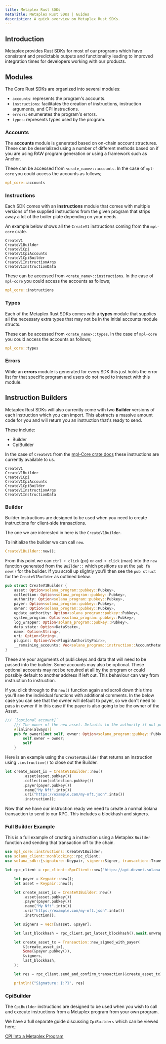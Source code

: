 ```yaml
---
title: Metaplex Rust SDKs
metaTitle: Metaplex Rust SDKs | Guides
description: A quick overview on Metaplex Rust SDKs.
---
```


## Introduction

Metaplex provides Rust SDKs for most of our programs which have consistent and predictable outputs and functionality leading to improved integration times for developers working with our products.

## Modules

The Core Rust SDKs are organized into several modules:

- `accounts`: represents the program's accounts.
- `instructions`: facilitates the creation of instructions, instruction arguments, and CPI instructions.
- `errors`: enumerates the program's errors.
- `types`: represents types used by the program.

### Accounts

The **accounts** module is generated based on on-chain account structures. These can be deserialized using a number of different methods based on if you are using RAW program generation or using a framework such as Anchor.

These can be accessed from `<crate_name>::accounts`. In the case of `mpl-core` you could access the accounts as follows;

```rust
mpl_core::accounts
```

### Instructions

Each SDK comes with an **instructions** module that comes with multiple versions of the supplied instructions from the given program that strips away a lot of the boiler plate depending on your needs.

An example below shows all the `CreateV1` instructions coming from the `mpl-core` crate.

```
CreateV1
CreateV1Builder
CreateV1Cpi
CreateV1CpiAccounts
CreateV1CpiBuilder
CreateV1InstructionArgs
CreateV1InstructionData
```

These can be accessed from `<crate_name>::instructions`. In the case of `mpl-core` you could access the accounts as follows;

```rust
mpl_core::instructions
```

### Types

Each of the Metaplex Rust SDKs comes with a **types** module that supplies all the necessary extra types that may not be in the initial accounts module structs.

These can be accessed from `<crate_name>::types`. In the case of `mpl-core` you could access the accounts as follows;

```rust
mpl_core::types
```

### Errors

While an **errors** module is generated for every SDK this just holds the error list for that specific program and users do not need to interact with this module.

## Instruction Builders

Metaplex Rust SDKs will also currently come with two **Builder** versions of each instruction which you can import. This abstracts a massive amount code for you and will return you an instruction that's ready to send.

These include:

- Builder
- CpiBuilder

In the case of `CreateV1` from the [mpl-Core crate docs](https://docs.rs/mpl-core/0.7.0/mpl_core/instructions/index.html) these instructions are currently available to us.

```
CreateV1
CreateV1Builder
CreateV1Cpi
CreateV1CpiAccounts
CreateV1CpiBuilder
CreateV1InstructionArgs
CreateV1InstructionData
```

### Builder

Builder instructions are designed to be used when you need to create instructions for client-side transactions.

The one we are interested in here is the `CreateV1Builder`.

To initialize the builder we can call `new`.

```rust
CreateV1Builder::new();
```

From this point we can `ctrl + click` (pc) or `cmd + click` (mac) into the `new` function generated from the `Builder::` which positions us at the `pub fn new()` for the builder. If you scroll up slightly you'll then see the `pub struct` for the `CreateV1Builder` as outlined below.

```rust
pub struct CreateV1Builder {
    asset: Option<solana_program::pubkey::Pubkey>,
    collection: Option<solana_program::pubkey::Pubkey>,
    authority: Option<solana_program::pubkey::Pubkey>,
    payer: Option<solana_program::pubkey::Pubkey>,
    owner: Option<solana_program::pubkey::Pubkey>,
    update_authority: Option<solana_program::pubkey::Pubkey>,
    system_program: Option<solana_program::pubkey::Pubkey>,
    log_wrapper: Option<solana_program::pubkey::Pubkey>,
    data_state: Option<DataState>,
    name: Option<String>,
    uri: Option<String>,
    plugins: Option<Vec<PluginAuthorityPair>>,
    __remaining_accounts: Vec<solana_program::instruction::AccountMeta>,
}
```

These are your arguments of publickeys and data that will need to be passed into the builder. Some accounts may also be optional. These optional accounts may not be required at all by the program or could possibly default to another address if left out. This behaviour can vary from instruction to instruction. 

If you click through to the `new()` function again and scroll down this time you'll see the individual functions with additional comments. In the below case you can see that the owner will default to payer, so we don't need to pass in owner if in this case if the payer is also going to be the owner of the Asset.

```rust
/// `[optional account]`
    /// The owner of the new asset. Defaults to the authority if not present.
    #[inline(always)]
    pub fn owner(&mut self, owner: Option<solana_program::pubkey::Pubkey>) -> &mut Self {
        self.owner = owner;
        self
    }
```

Here is an example using the `CreateV1Builder` that returns an instruction using `.instruction()` to close out the Builder.

```rust
let create_asset_ix = CreateV1Builder::new()
        .asset(asset.pubkey())
        .collection(collection.pubkey())
        .payer(payer.pubkey())
        .name("My Nft".into())
        .uri("https://example.com/my-nft.json".into())
        .instruction();
```

Now that we have our instruction ready we need to create a normal Solana transaction to send to our RPC. This includes a blockhash and signers.

### Full Builder Example

This is a full example of creating a instruction using a Metaplex `Builder` function and sending that transaction off to the chain.

```rust
use mpl_core::instructions::CreateV1Builder;
use solana_client::nonblocking::rpc_client;
use solana_sdk::{signature::Keypair, signer::Signer, transaction::Transaction};

let rpc_client = rpc_client::RpcClient::new("https://api.devnet.solana.com".to_string());

    let payer = Keypair::new();
    let asset = Keypair::new();

    let create_asset_ix = CreateV1Builder::new()
        .asset(asset.pubkey())
        .payer(payer.pubkey())
        .name("My Nft".into())
        .uri("https://example.com/my-nft.json".into())
        .instruction();

    let signers = vec![&asset, &payer];

    let last_blockhash = rpc_client.get_latest_blockhash().await.unwrap();

    let create_asset_tx = Transaction::new_signed_with_payer(
        &[create_asset_ix],
        Some(&payer.pubkey()),
        &signers,
        last_blockhash,
    );

    let res = rpc_client.send_and_confirm_transaction(&create_asset_tx).await.unwrap();

    println!("Signature: {:?}", res)
```

### CpiBuilder

The `CpiBuilder` instructions are designed to be used when you wish to call and execute instructions from a Metaplex program from your own program.

We have a full separate guide discussing `CpiBuilders` which can be viewed here;

[CPI Into a Metaplex Program](/guides/rust/how-to-cpi-into-a-metaplex-program)
